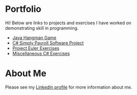 # Portfolio
Hi! Below are links to projects and exercises I have worked on demonstrating skill in programming. 

- [Java Hangman Game](https://github.com/jdcollier136/JavaGame)
- [C# Simply Payroll Software Project](https://github.com/jdcollier136/Simple-Payroll-Software)
- [Project Euler Exercises](https://github.com/jdcollier136/Project-Euler-Algorithms)
- [Miscellaneous C# Exercises](https://github.com/jdcollier136/CSharp-Projects)

# About Me
Please see my [LinkedIn profile](www.linkedin.com/in/jared-collier) for more information about me.
